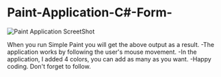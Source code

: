 # Paint-Application-C#-Form-

![Paint Application ScreetShot](https://user-images.githubusercontent.com/86704802/174348004-f59b396a-0f49-4085-a7f9-2419fce0d411.png)

When you run Simple Paint you will get the above output as a result.
-The application works by following the user's mouse movement.
-In the application, I added 4 colors, you can add as many as you want. 
-Happy coding. Don't forget to follow.
